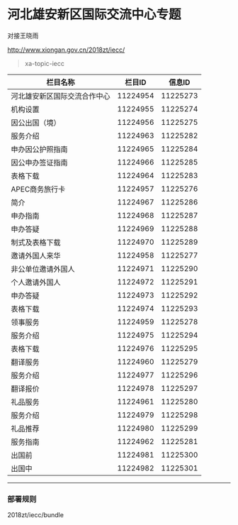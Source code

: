 # 河北雄安新区国际交流中心专题

对接王晓雨

http://www.xiongan.gov.cn/2018zt/iecc/


> xa-topic-iecc

栏目名称 | 栏目ID | 信息ID
-- | -- | --
河北雄安新区国际交流合作中心 | 11224954 | 11225273
机构设置 | 11224955 | 11225274
因公出国（境） | 11224956 | 11225275
服务介绍 | 11224963 | 11225282
申办因公护照指南 | 11224965 | 11225284
因公申办签证指南 | 11224966 | 11225285
表格下载 | 11224964 | 11225283
APEC商务旅行卡 | 11224957 | 11225276
简介 | 11224967 | 11225286
申办指南 | 11224968 | 11225287
申办答疑 | 11224969 | 11225288
制式及表格下载 | 11224970 | 11225289
邀请外国人来华 | 11224958 | 11225277
非公单位邀请外国人 | 11224971 | 11225290
个人邀请外国人 | 11224972 | 11225291
申办答疑 | 11224973 | 11225292
表格下载 | 11224974 | 11225293
领事服务 | 11224959 | 11225278
服务介绍 | 11224975 | 11225294
表格下载 | 11224976 | 11225295
翻译服务 | 11224960 | 11225279
服务介绍 | 11224977 | 11225296
翻译报价 | 11224978 | 11225297
礼品服务 | 11224961 | 11225280
服务介绍 | 11224979 | 11225298
礼品推荐 | 11224980 | 11225299
服务指南 | 11224962 | 11225281
出国前 | 11224981 | 11225300
出国中 | 11224982 | 11225301





---

### 部署规则

2018zt/iecc/bundle


